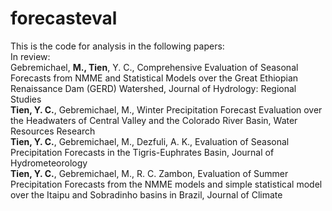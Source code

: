 # forecasteval
This is the code for analysis in the following papers: <br />
In review: <br />
Gebremichael, **M., Tien**, Y. C., Comprehensive Evaluation of Seasonal Forecasts from NMME and Statistical Models over the Great Ethiopian Renaissance Dam (GERD) Watershed, Journal of Hydrology: Regional Studies <br />
**Tien, Y. C.**, Gebremichael, M., Winter Precipitation Forecast Evaluation over the Headwaters of Central Valley and the Colorado River Basin, Water Resources Research <br />
**Tien, Y. C.**, Gebremichael, M., Dezfuli, A. K., Evaluation of Seasonal Precipitation Forecasts in the Tigris-Euphrates Basin, Journal of Hydrometeorology <br />
**Tien, Y. C.**, Gebremichael, M., R. C. Zambon, Evaluation of Summer Precipitation Forecasts from the NMME models and simple statistical model over the Itaipu and Sobradinho basins in Brazil, Journal of Climate <br />
